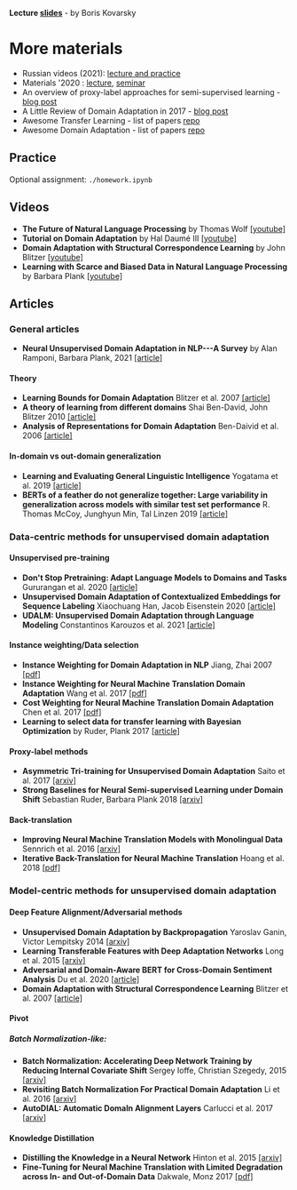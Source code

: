 __Lecture [slides](./lecture.pdf)__ - by Boris Kovarsky

# More materials
* Russian videos (2021): [lecture and practice](https://disk.yandex.ru/i/Phpjg0S7UYthGQ)
* Materials '2020 : [lecture](https://yadi.sk/i/Zewa7ZmKoyvEPQ), [seminar](https://yadi.sk/i/sbQXa4gh1xh77g)
* An overview of proxy-label approaches for semi-supervised learning - [blog post](http://ruder.io/semi-supervised/)
* A Little Review of Domain Adaptation in 2017 - [blog post](https://artix41.github.io/static/domain-adaptation-in-2017/index.html)
* Awesome Transfer Learning  - list of papers [repo](https://github.com/artix41/awesome-transfer-learning)
* Awesome Domain Adaptation - list of papers [repo](https://github.com/zhaoxin94/awsome-domain-adaptation)

## Practice

Optional assignment: `./homework.ipynb`

## Videos
- **The Future of Natural Language Processing** by Thomas Wolf [[youtube]](https://www.youtube.com/watch?v=G5lmya6eKtc)
- **Tutorial on Domain Adaptation** by Hal Daumé III [[youtube]](https://www.youtube.com/watch?v=F2OJ0fAK46Q)
- **Domain Adaptation with Structural Correspondence Learning** by John Blitzer [[youtube]](https://www.youtube.com/watch?v=HhA8MZbi9rA)
- **Learning with Scarce and Biased Data in Natural Language Processing** by Barbara Plank [[youtube]](https://www.youtube.com/watch?v=MgrOKmfvxoQ)

## Articles

### General articles

- **Neural Unsupervised Domain Adaptation in NLP---A Survey** by Alan Ramponi, Barbara Plank, 2021 [[article]](https://arxiv.org/abs/2006.00632)

#### Theory
- **Learning Bounds for Domain Adaptation** Blitzer et al. 2007 [[article]](https://papers.nips.cc/paper/3212-learning-bounds-for-domain-adaptation)
- **A theory of learning from different domains** Shai Ben-David, John Blitzer 2010 [[article]](https://link.springer.com/article/10.1007/s10994-009-5152-4)
- **Analysis of Representations for Domain Adaptation** Ben-Daivid et al. 2006 [[article]](https://papers.nips.cc/paper/2983-analysis-of-representations-for-domain-adaptation)

#### In-domain vs out-domain generalization
- **Learning and Evaluating General Linguistic Intelligence** Yogatama et al. 2019 [[article]](https://arxiv.org/abs/1901.11373)
- **BERTs of a feather do not generalize together: Large variability in generalization across models with similar test set performance** R. Thomas McCoy, Junghyun Min, Tal Linzen 2019 [[article]](https://arxiv.org/abs/1911.02969)


### Data-centric methods for unsupervised domain adaptation

#### Unsupervised pre-training
- **Don't Stop Pretraining: Adapt Language Models to Domains and Tasks** Gururangan et al. 2020 [[article]](https://arxiv.org/abs/2004.10964)
- **Unsupervised Domain Adaptation of Contextualized Embeddings for Sequence Labeling** Xiaochuang Han, Jacob Eisenstein 2020 [[article]](https://arxiv.org/abs/1904.02817)
- **UDALM: Unsupervised Domain Adaptation through Language Modeling** Constantinos Karouzos et al. 2021 [[article]](https://arxiv.org/abs/2104.07078)

#### Instance weighting/Data selection
- **Instance Weighting for Domain Adaptation in NLP** Jiang, Zhai 2007 [[pdf]](http://sifaka.cs.uiuc.edu/czhai/pub/acl07.pdf)
- **Instance Weighting for Neural Machine Translation Domain Adaptation** Wang et al. 2017 [[pdf]](http://aclweb.org/anthology/D17-1155)
- **Cost Weighting for Neural Machine Translation Domain Adaptation** Chen et al. 2017 [[pdf]](http://www.aclweb.org/anthology/W17-3205)
- **Learning to select data for transfer learning with Bayesian Optimization** by Ruder, Plank 2017 [[article]](https://arxiv.org/abs/1707.05246)

#### Proxy-label methods
- **Asymmetric Tri-training for Unsupervised Domain Adaptation** Saito et al. 2017 [[arxiv]](https://arxiv.org/abs/1702.08400)
- **Strong Baselines for Neural Semi-supervised Learning under Domain Shift** Sebastian Ruder, Barbara Plank 2018 [[arxiv]](https://arxiv.org/abs/1804.09530)

#### Back-translation
- **Improving Neural Machine Translation Models with Monolingual Data** Sennrich et al. 2016 [[arxiv]](https://arxiv.org/abs/1511.06709)
- **Iterative Back-Translation for Neural Machine Translation** Hoang et al. 2018 [[pdf]](http://aclweb.org/anthology/W18-2703)


### Model-centric methods for unsupervised domain adaptation

#### Deep Feature Alignment/Adversarial methods
- **Unsupervised Domain Adaptation by Backpropagation** Yaroslav Ganin, Victor Lempitsky 2014 [[arxiv]](https://arxiv.org/abs/1409.7495)
- **Learning Transferable Features with Deep Adaptation Networks** Long et al. 2015 [[arxiv]](https://arxiv.org/abs/1502.02791)
- **Adversarial and Domain-Aware BERT for Cross-Domain Sentiment Analysis** Du et al. 2020 [[article]](https://aclanthology.org/2020.acl-main.370/)
- **Domain Adaptation with Structural Correspondence Learning** Blitzer et al. 2007 [[article]](https://aclanthology.org/W06-1615/)

#### Pivot


##### Batch Normalization-like:
- **Batch Normalization: Accelerating Deep Network Training by Reducing Internal Covariate Shift** Sergey Ioffe, Christian Szegedy, 2015 [[arxiv]](https://arxiv.org/abs/1502.03167)
- **Revisiting Batch Normalization For Practical Domain Adaptation**  Li et al. 2016 [[arxiv]](https://arxiv.org/abs/1603.04779)
- **AutoDIAL: Automatic DomaIn Alignment Layers** Carlucci et al. 2017 [[arxiv]](https://arxiv.org/abs/1704.08082)


#### Knowledge Distillation
- **Distilling the Knowledge in a Neural Network** Hinton et al. 2015 [[arxiv]](https://arxiv.org/abs/1503.02531)
- **Fine-Tuning for Neural Machine Translation with Limited Degradation across In- and Out-of-Domain Data** Dakwale, Monz 2017 [[pdf]](https://staff.science.uva.nl/c.monz/ltl/publications/mtsummit2017.pdf)
